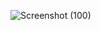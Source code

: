 ![Screenshot (100)](https://github.com/user-attachments/assets/73f2aaba-62c4-48f6-8eda-00dda00b3638)

